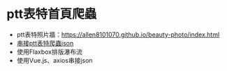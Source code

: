 # ptt表特首頁爬蟲
- ptt表特照片牆：https://allen8101070.github.io/beauty-photo/index.html
- [串接ptt表特爬蟲json](https://github.com/allen8101070/beauty-ptt-json)
- 使用Flaxbox排版瀑布流
- 使用Vue.js、axios串接json

